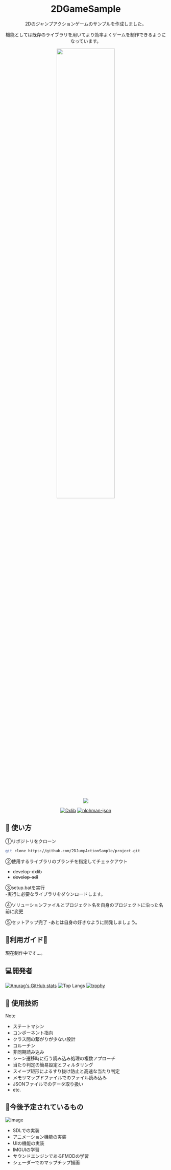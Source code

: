 <h1 align="center">2DGameSample</h1>
<div align="center">2Dのジャンプアクションゲームのサンプルを作成しました。<p>機能としては既存のライブラリを用いてより効率よくゲームを制作できるようになっています。</div>
<div align="center">
    <img src="https://github.com/user-attachments/assets/4d2908a8-1603-420a-b655-756052e2fb7e" width=60%>
</div>
<div align="center">
    <img src="http://img.shields.io/badge/license-MIT-blue.svg?style=flat">
    
[![Dxlib](https://img.shields.io/badge/Dxlib版-v1.0.1-orange.svg)](https://github.com/SyuLin1167/2DJumpActionSample/tree/develop-dxlib/ProjectName)
[![nlohman-json](https://img.shields.io/badge/SDL版-'-orange.svg)]()  
</div>

## 🚀 使い方
①リポジトリをクローン
```bash
git clone https://github.com/2DJumpActionSample/project.git
```
②使用するライブラリのブランチを指定してチェックアウト  
* develop-dxlib
* ~~develop-sdl~~  
  
③setup.batを実行  
-実行に必要なライブラリをダウンロードします。

④ソリューションファイルとプロジェクト名を自身のプロジェクトに沿った名前に変更

⑤セットアップ完了
-あとは自身の好きなように開発しましょう。

## 💜利用ガイド💜
現在制作中です...。


## :computer:開発者
[![Anurag's GitHub stats](https://github-readme-stats.vercel.app/api?username=syulin1167&show_icons=true&theme=tokyonight)](https://github.com/anuraghazra/github-readme-stats)
![Top Langs](https://github-readme-stats.vercel.app/api/top-langs/?username=syulin1167&layout=compact&theme=buefy)
[![trophy](https://github-profile-trophy.vercel.app/?username=syulin1167)](https://github.com/ryo-ma/github-profile-trophy)

## :eyes: 使用技術
> [!NOTE]
>* ステートマシン
>* コンポーネント指向
>* クラス間の繋がりが少ない設計
>* コルーチン
>* 非同期読み込み
>* シーン遷移時に行う読み込み処理の複数アプローチ
>* 当たり判定の簡易設定とフィルタリング
>* スイープ矩形によるすり抜け防止と高速な当たり判定
>* メモリマップドファイルでのファイル読み込み
>* JSONファイルでのデータ取り扱い
>* etc.

## 	:book:今後予定されているもの
![image](https://github.com/user-attachments/assets/06099263-f422-4928-8ad5-9d7eecda33b7)
* SDLでの実装
* アニメーション機能の実装
* UIの機能の実装
* IMGUIの学習
* サウンドエンジンであるFMODの学習
* シェーダーでのマップチップ描画
